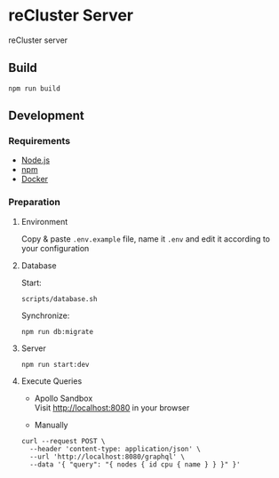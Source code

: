 # reCluster Server

reCluster server

## Build

```console
npm run build
```

## Development

### Requirements

- [Node.js](https://nodejs.org)
- [npm](https://www.npmjs.com)
- [Docker](https://www.docker.com)

### Preparation

1. Environment

   Copy & paste `.env.example` file, name it `.env` and edit it according to your configuration

1. Database

   Start:

   ```console
   scripts/database.sh
   ```

   Synchronize:

   ```console
   npm run db:migrate
   ```

1. Server

   ```console
   npm run start:dev
   ```

1. Execute Queries

   - Apollo Sandbox \
     Visit <http://localhost:8080> in your browser

   - Manually

   ```console
   curl --request POST \
     --header 'content-type: application/json' \
     --url 'http://localhost:8080/graphql' \
     --data '{ "query": "{ nodes { id cpu { name } } }" }'
   ```
